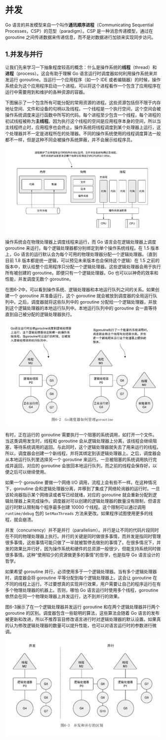 # 并发

Go 语言的并发模型来自一个叫作**通讯顺序进程**（Communicating Sequential Processes，CSP）的范型（paradigm）。CSP 是一种消息传递模型，通过在 goroutine 之间传递数据来传递信息，而不是对数据进行加锁来实现同步访问。

## 1.并发与并行

让我们先来学习一下抽象程度较高的概念：什么是操作系统的**线程**（thread）和**进程**（process）。这会有助于理解 Go 语言运行时调度器如何利用操作系统来并发运行 goroutine。当运行一个应用程序（如一个 IDE 或者编辑器）的时候，操作系统会为这个应用程序启动一个进程。可以将这个进程看作一个包含了应用程序在运行中需要用到和维护的各种资源的容器。

下图展示了一个包含所有可能分配的常用资源的进程。这些资源包括但不限于内存地址空间、文件和设备的句柄以及线程。一个线程是一个执行空间，这个空间会被操作系统调度来运行函数中所写的代码。每个进程至少包含一个线程，每个进程的初试线程被称为**主线程**。因为执行这个线程的空间是应用程序本身的空间，所以当主线程终止时，应用程序也会终止。操作系统将线程调度到某个处理器上运行，这个处理器并不一定是进程所在的处理器。不同的操作系统使用的线程调度算法一般都不一样，但是这种不同会被操作系统屏蔽，并不会展示给程序员。

![img_goinaction6_1](Images/goinaction_chapter6_1.png)

操作系统会在物理处理器上调度线程来运行，而 Go 语言会在逻辑处理器上调度 goroutine 来运行。每个逻辑处理器都分别绑定到单个操作系统线程。在 1.5 版本上，Go 语言的运行默认会为每个可用的物理处理器分配一个逻辑处理器。（直到目前 1.8 版本都是统一逻辑，可以预见未来版本也会保持这个逻辑）在 1.5 之前的版本中，默认给整个应用程序只分配一个逻辑处理器。这些逻辑处理器会用于执行所有被创建的 goroutine。即便只有一个逻辑处理器，Go 也可以以神奇的效率和性能，并发调度无数个 goroutine。

在图6-2中，可以看到操作系统、逻辑处理器和本地运行队列之间的关系。如果创建一个 goroutine 并准备运行，这个 goroutine 就会被放到调度器的全局运行队列中。之后，调度器就将这些队列中的 goroutine 分配给一个逻辑处理器，并放到这个逻辑处理器的本地运行队列中。本地运行队列中的 goroutine 会一直等待直到自己被分配的逻辑处理器执行。

![img_goinaction6_2](Images/goinaction_chapter6_2.png)

有时，正在运行的 goroutine 需要执行一个阻塞的系统调用，如打开一个文件。当这类调用发生时，线程和 goroutine 会从逻辑处理器上分离，该线程会继续阻塞，等待系统调用的返回。与此同时，这个逻辑处理器就失去了用来运行的线程。所以，调度器会创建一个新线程，并将其绑定到该逻辑处理器上。之后，调度器会从本地运行队列里选择另一个 goroutine 来运行。一旦被阻塞的系统调用执行完成并返回，对应的 goroutine 会放回本地运行队列，而之前的线程会保存好，以便之后可以继续使用。

如果一个 goroutine 要做一个网络 I/O 调用，流程上会有些不一样。在这种情况下，goroutine 会和逻辑处理器分离，并移到了集成了网络轮询器的运行时。一旦该轮询器指示某个网络读或者写已经就绪，对应的 goroutine 就会重新分配到逻辑处理器上来完成操作。调度器对可以创建的逻辑处理器的数量没有限制，但语言运行时默认限制每个程序最多创建 10000 个线程。这个限制可以通过调用 `runtime/debug` 包的 `SetMaxThreads` 方法来更改。如果程序试图使用更多的线程，就会崩溃。

并发（concurrency）并不是并行（parallelism）。并行是让不同的代码片段同时在不同的物理处理器上执行。并行的关键是同时做很多事情，而并发是指同时管理很多事情，这些事情可能只做了一半就被暂停去做别的事情了。在很多情况下，并发的效果比并行好，因为操作系统和硬件的总资源一般很少，但能支持系统同时做很多事情。这种“使用较少的资源做更多的事情”的哲学，也是指导 Go 语言设计的哲学。

如果希望 goroutine 并行，必须使用多于一个逻辑处理器。当有多个逻辑处理器时，调度器会将 goroutine 平等分配到每个逻辑处理器上。这会让 goroutine 在不同的线程上运行。不过要想真的实现并行效果，用户需要让自己的程序运行在有多个物理处理器的机器上。否则，哪怕 Go 语言运行时使用多个线程，goroutine 依然会在同一个物理处理器上并发运行，达不到并行的效果。

图6-3展示了在一个逻辑处理器并发运行 goroutine 和在两个逻辑处理器并行两个 goroutine 的区别。调度器包含一些聪明的算法，这些算法会随着 Go 语言的发布被更新和改进，所以不推荐盲目修改语言进行时对逻辑处理器的默认设置。如果真的认为修改逻辑处理器的数量可以提升性能，也可以对语言运行时的参数进行微调。

![img_goinaction6_3](Images/goinaction_chapter6_3.png)